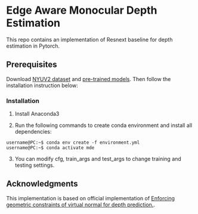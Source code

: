 # Edge Aware Monocular Depth Estimation 
This repo contains an implementation of Resnext baseline for depth estimation in Pytorch.

## Prerequisites
Download [NYUV2 dataset](https://cs.nyu.edu/~silberman/datasets/nyu_depth_v2.html) and [pre-trained models]().
Then follow the installation instruction below:

### Installation
1. Install Anaconda3

2. Run the following commands to create conda environment and install all dependencies:

```console
username@PC:~$ conda env create -f environment.yml
username@PC:~$ conda activate mde
```
3. You can modify cfg, train_args and test_args to change training and testing settings.


## Acknowledgments
This implementation is based on official implementation of [Enforcing geometric constraints of virtual normal for depth prediction.](https://github.com/YvanYin/VNL_Monocular_Depth_Prediction).
